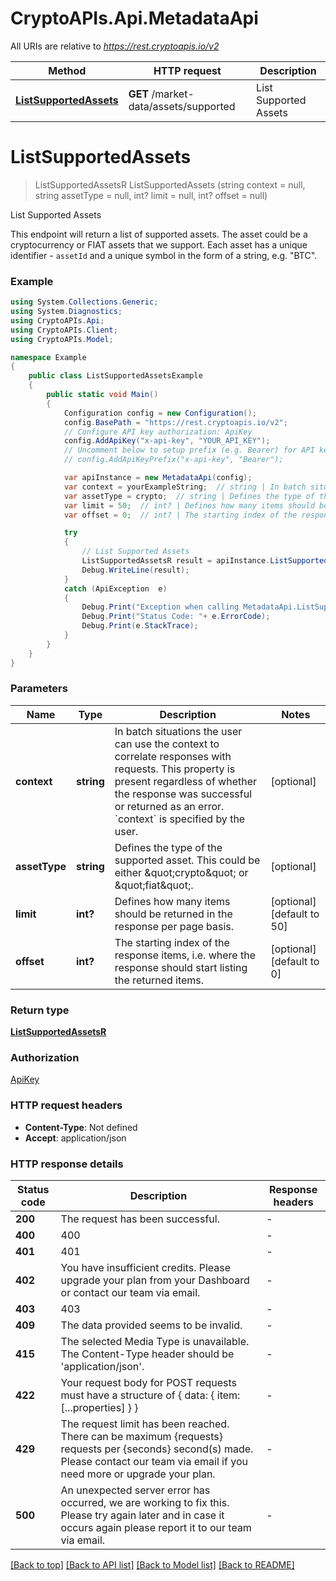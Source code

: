 # CryptoAPIs.Api.MetadataApi

All URIs are relative to *https://rest.cryptoapis.io/v2*

Method | HTTP request | Description
------------- | ------------- | -------------
[**ListSupportedAssets**](MetadataApi.md#listsupportedassets) | **GET** /market-data/assets/supported | List Supported Assets


<a name="listsupportedassets"></a>
# **ListSupportedAssets**
> ListSupportedAssetsR ListSupportedAssets (string context = null, string assetType = null, int? limit = null, int? offset = null)

List Supported Assets

This endpoint will return a list of supported assets. The asset could be a cryptocurrency or FIAT assets that we support. Each asset has a unique identifier - `assetId` and a unique symbol in the form of a string, e.g. \"BTC\".

### Example
```csharp
using System.Collections.Generic;
using System.Diagnostics;
using CryptoAPIs.Api;
using CryptoAPIs.Client;
using CryptoAPIs.Model;

namespace Example
{
    public class ListSupportedAssetsExample
    {
        public static void Main()
        {
            Configuration config = new Configuration();
            config.BasePath = "https://rest.cryptoapis.io/v2";
            // Configure API key authorization: ApiKey
            config.AddApiKey("x-api-key", "YOUR_API_KEY");
            // Uncomment below to setup prefix (e.g. Bearer) for API key, if needed
            // config.AddApiKeyPrefix("x-api-key", "Bearer");

            var apiInstance = new MetadataApi(config);
            var context = yourExampleString;  // string | In batch situations the user can use the context to correlate responses with requests. This property is present regardless of whether the response was successful or returned as an error. `context` is specified by the user. (optional) 
            var assetType = crypto;  // string | Defines the type of the supported asset. This could be either \"crypto\" or \"fiat\". (optional) 
            var limit = 50;  // int? | Defines how many items should be returned in the response per page basis. (optional)  (default to 50)
            var offset = 0;  // int? | The starting index of the response items, i.e. where the response should start listing the returned items. (optional)  (default to 0)

            try
            {
                // List Supported Assets
                ListSupportedAssetsR result = apiInstance.ListSupportedAssets(context, assetType, limit, offset);
                Debug.WriteLine(result);
            }
            catch (ApiException  e)
            {
                Debug.Print("Exception when calling MetadataApi.ListSupportedAssets: " + e.Message );
                Debug.Print("Status Code: "+ e.ErrorCode);
                Debug.Print(e.StackTrace);
            }
        }
    }
}
```

### Parameters

Name | Type | Description  | Notes
------------- | ------------- | ------------- | -------------
 **context** | **string**| In batch situations the user can use the context to correlate responses with requests. This property is present regardless of whether the response was successful or returned as an error. &#x60;context&#x60; is specified by the user. | [optional] 
 **assetType** | **string**| Defines the type of the supported asset. This could be either \&quot;crypto\&quot; or \&quot;fiat\&quot;. | [optional] 
 **limit** | **int?**| Defines how many items should be returned in the response per page basis. | [optional] [default to 50]
 **offset** | **int?**| The starting index of the response items, i.e. where the response should start listing the returned items. | [optional] [default to 0]

### Return type

[**ListSupportedAssetsR**](ListSupportedAssetsR.md)

### Authorization

[ApiKey](../README.md#ApiKey)

### HTTP request headers

 - **Content-Type**: Not defined
 - **Accept**: application/json


### HTTP response details
| Status code | Description | Response headers |
|-------------|-------------|------------------|
| **200** | The request has been successful. |  -  |
| **400** | 400 |  -  |
| **401** | 401 |  -  |
| **402** | You have insufficient credits. Please upgrade your plan from your Dashboard or contact our team via email. |  -  |
| **403** | 403 |  -  |
| **409** | The data provided seems to be invalid. |  -  |
| **415** | The selected Media Type is unavailable. The Content-Type header should be &#39;application/json&#39;. |  -  |
| **422** | Your request body for POST requests must have a structure of { data: { item: [...properties] } } |  -  |
| **429** | The request limit has been reached. There can be maximum {requests} requests per {seconds} second(s) made. Please contact our team via email if you need more or upgrade your plan. |  -  |
| **500** | An unexpected server error has occurred, we are working to fix this. Please try again later and in case it occurs again please report it to our team via email. |  -  |

[[Back to top]](#) [[Back to API list]](../README.md#documentation-for-api-endpoints) [[Back to Model list]](../README.md#documentation-for-models) [[Back to README]](../README.md)


